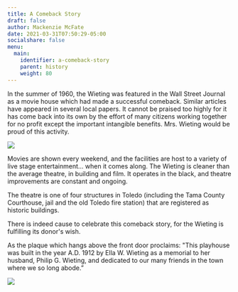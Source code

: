 ```yaml
---
title: A Comeback Story
draft: false
author: Mackenzie McFate
date: 2021-03-31T07:50:29-05:00
socialshare: false
menu:
  main:
    identifier: a-comeback-story
    parent: history
    weight: 80
---
```

In the summer of 1960, the Wieting was featured in the Wall Street Journal as a movie house which had made a successful comeback. Similar articles have appeared in several local papers. It cannot be praised too highly for it has come back into its own by the effort of many citizens working together for no profit except the important intangible benefits. Mrs. Wieting would be proud of this activity.

![](img/_history_Wieting-Th-Exterior-bw.jpg)

Movies are shown every weekend, and the facilities are host to a variety of live stage entertainment... when it comes along. The Wieting is cleaner than the average theatre, in building and film. It operates in the black, and theatre improvements are constant and ongoing.

The theatre is one of four structures in Toledo (including the Tama County Courthouse, jail and the old Toledo fire station) that are registered as historic buildings.

 There is indeed cause to celebrate this comeback story, for the Wieting is fulfilling its donor's wish.

As the plaque which hangs above the front door proclaims: "This playhouse was built in the year A.D. 1912 by Ella W. Wieting as a memorial to her husband, Philip G. Wieting, and dedicated to our many friends in the town where we so long abode.”

![](img/_history_Dedication-Plaque-(small).jpg)